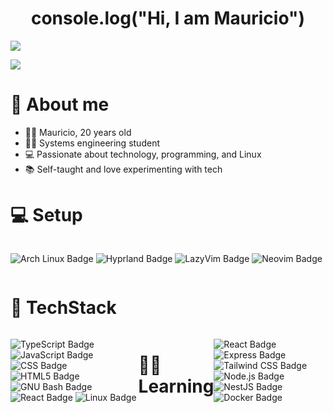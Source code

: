 <h1 align="center">console.log("Hi, I am Mauricio")</h1>

<img style="widht:20px" src="https://i.pinimg.com/originals/90/70/32/9070324cdfc07c68d60eed0c39e77573.gif">

<p aling="center">

   <a href="linkedin.com/in/mezlyso"><img src="https://img.shields.io/badge/linkedin-0077B5.svg?style=for-the-badge&logo=linkedin&logoColor=white"/></a>
  
</p>

# 👤 About me

- 👨‍💻 Mauricio, 20 years old <br>
- 🧑‍🎓 Systems engineering student <br>
- 💻 Passionate about technology, programming, and Linux <br>
- 📚 Self-taught and love experimenting with tech


# 💻  Setup
<div style="display:flex">

  ![Arch Linux Badge](https://img.shields.io/badge/Arch%20Linux-1793D1?logo=archlinux&logoColor=fff&style=for-the-badge)
  ![Hyprland Badge](https://img.shields.io/badge/Hyprland-58E1FF?logo=hyprland&logoColor=000&style=for-the-badge)
  ![LazyVim Badge](https://img.shields.io/badge/LazyVim-2E7DE9?logo=lazyvim&logoColor=fff&style=for-the-badge)
  ![Neovim Badge](https://img.shields.io/badge/Neovim-57A143?logo=neovim&logoColor=fff&style=for-the-badge)
  
</div>

#  🧠 TechStack 
<div style="display:flex">

![TypeScript Badge](https://img.shields.io/badge/TypeScript-3178C6?logo=typescript&logoColor=fff&style=for-the-badge)
![JavaScript Badge](https://img.shields.io/badge/JavaScript-F7DF1E?logo=javascript&logoColor=000&style=for-the-badge)
![CSS Badge](https://img.shields.io/badge/CSS-639?logo=css&logoColor=fff&style=for-the-badge)
![HTML5 Badge](https://img.shields.io/badge/HTML5-E34F26?logo=html5&logoColor=fff&style=for-the-badge)
![GNU Bash Badge](https://img.shields.io/badge/GNU%20Bash-4EAA25?logo=gnubash&logoColor=fff&style=for-the-badge)
![React Badge](https://img.shields.io/badge/React-61DAFB?logo=react&logoColor=000&style=for-the-badge)
![Linux Badge](https://img.shields.io/badge/Linux-FCC624?logo=linux&logoColor=000&style=for-the-badge)

# 🧑‍💻 Learning

<div style="display:flex">
  
![React Badge](https://img.shields.io/badge/React-61DAFB?logo=react&logoColor=000&style=for-the-badge)
![Express Badge](https://img.shields.io/badge/Express-000?logo=express&logoColor=fff&style=for-the-badge)
![Tailwind CSS Badge](https://img.shields.io/badge/Tailwind%20CSS-06B6D4?logo=tailwindcss&logoColor=fff&style=for-the-badge)
![Node.js Badge](https://img.shields.io/badge/Node.js-5FA04E?logo=nodedotjs&logoColor=fff&style=for-the-badge)
![NestJS Badge](https://img.shields.io/badge/NestJS-E0234E?logo=nestjs&logoColor=fff&style=for-the-badge)
![Docker Badge](https://img.shields.io/badge/Docker-2496ED?logo=docker&logoColor=fff&style=for-the-badge)
